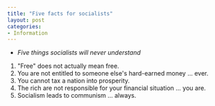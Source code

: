 ```yaml
---
title: "Five facts for socialists"
layout: post
categories:
- Information
---
```


- *Five things socialists will never understand*

1. "Free" does not actually mean free.
2. You are not entitled to someone else's hard-earned money ... ever.
3. You cannot tax a nation into prosperity.
4. The rich are not responsible for your financial situation ... you are.
5. Socialism leads to communism ... always.